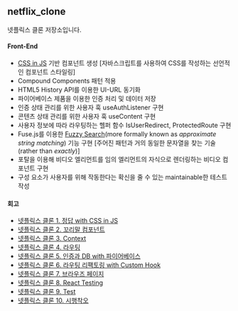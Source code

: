 ## netflix_clone

넷플릭스 클론 저장소입니다.

#### Front-End

- <u>CSS in JS</u> 기반 컴포넌트 생성 [자바스크립트를 사용하여 CSS를 작성하는 선언적인 컴포넌트 스타일링]
- Compound Components 패턴 적용
- HTML5 History API를 이용한 UI-URL 동기화
- 파이어베이스 제품을 이용한 인증 처리 및 데이터 저장
- 인증 상태 관리를 위한 사용자 훅 useAuthListener 구현
- 콘텐츠 상태 관리를 위한 사용자 훅 useContent 구현
- 사용자 정보에 따라 라우팅하는 헬퍼 함수 IsUserRedirect, ProtectedRoute 구현
- Fuse.js를 이용한 <u>Fuzzy Search</u>(more formally known as *approximate string matching*) 기능 구현 [주어진 패턴과 거의 동일한 문자열을 찾는 기술 (rather than *exactly*)]
- 포탈을 이용해 비디오 엘리먼트를 임의 엘리먼트의 자식으로 렌더링하는 비디오 컴포넌트 구현
- 구성 요소가 사용자를 위해 작동한다는 확신을 줄 수 있는 maintainable한 테스트 작성

#### 회고

- [넷플릭스 클론 1. 정답 with CSS in JS](https://smss.netlify.app/2021-02-15-NETFLIX1_ANSWER)
- [넷플릭스 클론 2. 꼬리말 컴포넌트](https://smss.netlify.app/2021-02-16-NETFLIX2_FOOTER)
- [넷플릭스 클론 3. Context](https://smss.netlify.app/2021-02-17-NETFLIX3_CONTEXT)
- [넷플릭스 클론 4. 라우팅](https://smss.netlify.app/2021-02-18-NETFLIX4_ROUTING)
- [넷플릭스 클론 5. 인증과 DB with 파이어베이스](https://smss.netlify.app/2021-02-19-NETFLIX5_FIREBASE)
- [넷플릭스 클론 6. 라우팅 리팩토링 with Custom Hook](https://smss.netlify.app/2021-02-21-NETFLIX6_REFACTORING)
- [넷플릭스 클론 7. 브라우즈 페이지](https://smss.netlify.app/2021-02-26-NETFLIX7_BROWSE)
- [넷플릭스 클론 8. React Testing](https://smss.netlify.app/2021-04-04-NETFLIX8_Testing)
- [넷플릭스 클론 9. Test](https://smss.netlify.app/2021-04-13-NETFLIX9_Test)
- [넷플릭스 클론 10. 시행착오](https://smss.netlify.app/2021-04-17-NETFLIX10_TRIALANDERROR)
